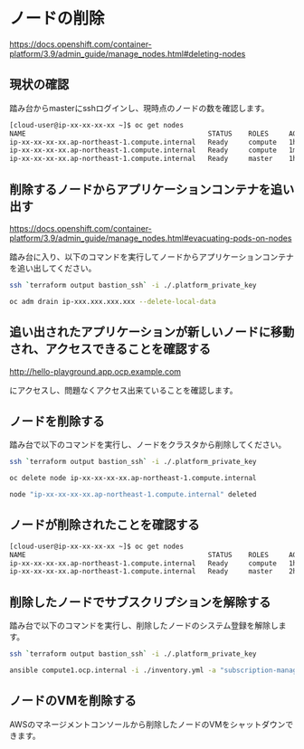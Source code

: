 # ノードの削除

https://docs.openshift.com/container-platform/3.9/admin_guide/manage_nodes.html#deleting-nodes

## 現状の確認

踏み台からmasterにsshログインし、現時点のノードの数を確認します。

```bash
[cloud-user@ip-xx-xx-xx-xx ~]$ oc get nodes
NAME                                             STATUS    ROLES     AGE       VERSION
ip-xx-xx-xx-xx.ap-northeast-1.compute.internal   Ready     compute   1h        v1.9.1+a0ce1bc657
ip-xx-xx-xx-xx.ap-northeast-1.compute.internal   Ready     compute   1m        v1.9.1+a0ce1bc657
ip-xx-xx-xx-xx.ap-northeast-1.compute.internal   Ready     master    1h        v1.9.1+a0ce1bc657
```

## 削除するノードからアプリケーションコンテナを追い出す

https://docs.openshift.com/container-platform/3.9/admin_guide/manage_nodes.html#evacuating-pods-on-nodes

踏み台に入り、以下のコマンドを実行してノードからアプリケーションコンテナを追い出してください。

```bash
ssh `terraform output bastion_ssh` -i ./.platform_private_key

oc adm drain ip-xxx.xxx.xxx.xxx --delete-local-data
```

## 追い出されたアプリケーションが新しいノードに移動され、アクセスできることを確認する

http://hello-playground.app.ocp.example.com

にアクセスし、問題なくアクセス出来ていることを確認します。

## ノードを削除する

踏み台で以下のコマンドを実行し、ノードをクラスタから削除してください。

```bash
ssh `terraform output bastion_ssh` -i ./.platform_private_key

oc delete node ip-xx-xx-xx-xx.ap-northeast-1.compute.internal

node "ip-xx-xx-xx-xx.ap-northeast-1.compute.internal" deleted
```

## ノードが削除されたことを確認する

```bash
[cloud-user@ip-xx-xx-xx-xx ~]$ oc get nodes
NAME                                             STATUS    ROLES     AGE       VERSION
ip-xx-xx-xx-xx.ap-northeast-1.compute.internal   Ready     compute   1h        v1.9.1+a0ce1bc657
ip-xx-xx-xx-xx.ap-northeast-1.compute.internal   Ready     master    2h        v1.9.1+a0ce1bc657
```

## 削除したノードでサブスクリプションを解除する

踏み台で以下のコマンドを実行し、削除したノードのシステム登録を解除します。

```bash
ssh `terraform output bastion_ssh` -i ./.platform_private_key

ansible compute1.ocp.internal -i ./inventory.yml -a "subscription-manager unregister"
```

## ノードのVMを削除する

AWSのマネージメントコンソールから削除したノードのVMをシャットダウンできます。
